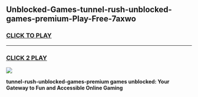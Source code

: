 
## Unblocked-Games-tunnel-rush-unblocked-games-premium-Play-Free-7axwo
<h3>
<a href="https://premium76.site?title=tunnel-rush-unblocked-games-premium&ref=21A">CLICK TO PLAY</a></h3>
<hr>

<h3>
<a href="https://premium76.site?title=tunnel-rush-unblocked-games-premium&ref=21A">CLICK 2 PLAY</a>
  
</h3>

<a href="https://premium76.site?title=tunnel-rush-unblocked-games-premium&ref=21A"><img src="https://clearcache.store/games.png"></a>


**tunnel-rush-unblocked-games-premium games unblocked: Your Gateway to Fun and Accessible Online Gaming**
